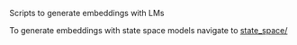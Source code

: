 Scripts to generate embeddings with LMs

To generate embeddings with state space models navigate to [state_space/](state_space/)